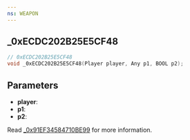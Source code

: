 ```yaml
---
ns: WEAPON
---
```

## _0xECDC202B25E5CF48

```c
// 0xECDC202B25E5CF48
void _0xECDC202B25E5CF48(Player player, Any p1, BOOL p2);
```


## Parameters
* **player**: 
* **p1**: 
* **p2**: 

Read [_0x91EF34584710BE99](#_0x91EF34584710BE99) for more information.
